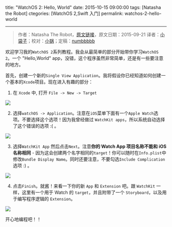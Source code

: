 title: "WatchOS 2: Hello, World"
date: 2015-10-15 09:00:00
tags: [Natasha the Robot]
ctegories: [WatchOS 2,Swift 入门]
permalink: watchos-2-hello-world

---
> 作者：Natasha The Robot，[原文链接](http://natashatherobot.com/watchos-2-hello-world/)，原文日期：2015-09-21
> 译者：[小袋子](http://daizi.me)；校对：[小锅](http://www.swiftyper.com/)；定稿：[numbbbbb](https://github.com/numbbbbb)
  








<!--此处开始正文-->


欢迎学习我的`WatchOS 2`系列教程。我会从最简单的部分开始带你学习`WatchOS 2`。一个 "Hello,World" app，没错，这个程序虽然非常简单，还是有一些要注意的地方。

<!--more-->

首先，创建一个新的`Single View Application`。我将假设你已经知道如何创建一个基本的`Xcode`项目。现在进入有趣的部分：

1. 在 `Xcode` 中, 打开 `File -> New -> Target`

![](/img/articles/watchos-2-hello-world/Screen_Shot_2015-09-21_at_7_23_42_AM.png1444870820.9868515)

2. 选择`watchOS -> Application`。注意在`iOS`菜单下面有一个`Apple Watch`选项。不要选择这个选项！因为我曾经做过 `WatchKit apps`，所以系统自动选择了这个错误的选项 :( 。
 
![](/img/articles/watchos-2-hello-world/ItsAWatchWorld_xcodeproj.png1444870826.0439477)

3. 选择`WatchKit App` 然后点击`Next`。注意**你的 Watch App 项目名称不能和 iOS 名称相同** - 因为这会创建两个名字相同的`target`！你可以随时在`Info.plist`中修改`Bundle Display Name`。同时还要注意，不要勾选`Include Complication`选项 :) 。

![](/img/articles/watchos-2-hello-world/Screenshot_9_21_15__7_35_AM.png1444870828.90306)

4. 点击`Finish`。就酱！来看一下你的新 `App` 和 `Extension` 吧。跟 `WatchKit` 一样，这里有一个用于 Watch 的 `target`，并且附带了一个 `Storyboard`，以及用于编写程序逻辑的 `Extension`。

![](/img/articles/watchos-2-hello-world/Menubar_and_ItsAWatchWorld_xcodeproj_and_MyPlayground_6_36_06_PM_playground.png1444870831.3092113)

开心地编程吧！！

